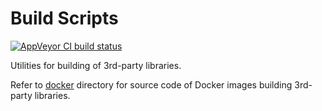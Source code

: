# Build Scripts

[![AppVeyor CI build status](https://ci.appveyor.com/api/projects/status/qmfl35ccfntvo47v/branch/master?svg=true)](https://ci.appveyor.com/project/mabrarov/build-scripts)

Utilities for building of 3rd-party libraries.

Refer to [docker](docker) directory for source code of Docker images building 3rd-party libraries. 

